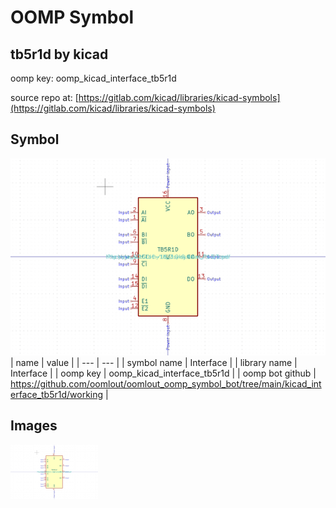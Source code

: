 # OOMP Symbol  
## tb5r1d  by kicad  
  
oomp key: oomp_kicad_interface_tb5r1d  
  
source repo at: [https://gitlab.com/kicad/libraries/kicad-symbols](https://gitlab.com/kicad/libraries/kicad-symbols)  
## Symbol  
  
[![working.png](working_600.png)](working.png)  
| name | value | 
| --- | --- | 
| symbol name | Interface | 
| library name | Interface | 
| oomp key | oomp_kicad_interface_tb5r1d | 
| oomp bot github | https://github.com/oomlout/oomlout_oomp_symbol_bot/tree/main/kicad_interface_tb5r1d/working | 
## Images  
  
[![working.png](working_140.png)](working.png)  
